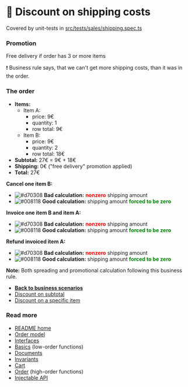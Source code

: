 # :ship: Discount on shipping costs
Covered by unit-tests in [src/tests/sales/shipping.spec.ts](../../src/tests/sales/shipping.spec.ts)

### Promotion
Free delivery if order has 3 or more items

:heavy_exclamation_mark:
Business rule says, that we can't get more shipping costs,
than it was in the order.

### The order
- **Items:**
  - Item A:
    - price: 9€
    - quantity: 1
    - row total: 9€
  - Item B:
    - price: 9€
    - quantity: 2
    - row total: 18€
- **Subtotal:** 27€ = 9€ + 18€
- **Shipping:** 0€ ("free delivery" promotion applied)
- **Total:** 27€

**Cancel one item B:**
- ![#d70308](https://via.placeholder.com/15/d70308/000000?text=+) **Bad calculation:** <span style="color:red">**nonzero**</span> shipping amount
- ![#008118](https://via.placeholder.com/15/008118/000000?text=+) **Good calculation:** shipping amount <span style="color:green">**forced to be zero**</span>

**Invoice one item B and item A:**
- ![#d70308](https://via.placeholder.com/15/d70308/000000?text=+) **Bad calculation:** <span style="color:red">**nonzero**</span> shipping amount
- ![#008118](https://via.placeholder.com/15/008118/000000?text=+) **Good calculation:** shipping amount <span style="color:green">**forced to be zero**</span>

**Refund invoiced item A:**
- ![#d70308](https://via.placeholder.com/15/d70308/000000?text=+) **Bad calculation:** <span style="color:red">**nonzero**</span> shipping amount
- ![#008118](https://via.placeholder.com/15/008118/000000?text=+) **Good calculation:** shipping amount <span style="color:green">**forced to be zero**</span>

**Note:** Both spreading and promotional calculation following this business rule.

- [**Back to business scenarios**](./business.md)
- [Discount on subtotal](./subtotal.md)
- [Discount on a specific item](./2plus1item.md)

### Read more
- [README home](../../README.md)
- [Order model](../model.md)
- [Interfaces](../interfaces.md)
- [Basics](../basics.md) (low-order functions)
- [Documents](../documents.md)
- [Invariants](../invariants.md)
- [Cart](../cart.md)
- [Order](../order.md) (high-order functions)
- [Injectable API](../injectable.md)